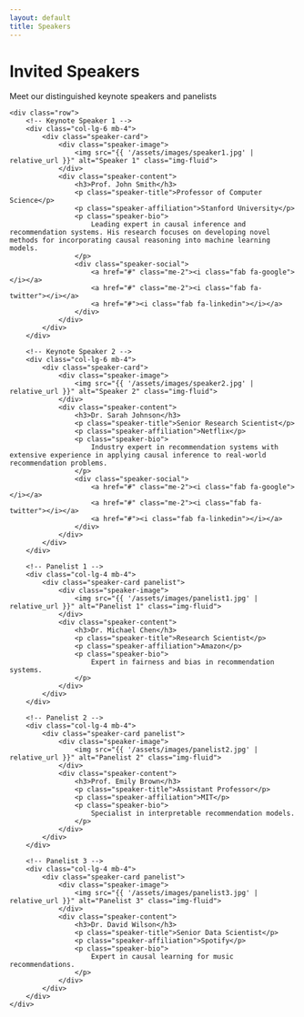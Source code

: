 ```yaml
---
layout: default
title: Speakers
---
```


<div class="container">
    <div class="row">
        <div class="col-12">
            <h1 class="text-center mb-5">Invited Speakers</h1>
            <p class="text-center lead mb-5">Meet our distinguished keynote speakers and panelists</p>
        </div>
    </div>

    <div class="row">
        <!-- Keynote Speaker 1 -->
        <div class="col-lg-6 mb-4">
            <div class="speaker-card">
                <div class="speaker-image">
                    <img src="{{ '/assets/images/speaker1.jpg' | relative_url }}" alt="Speaker 1" class="img-fluid">
                </div>
                <div class="speaker-content">
                    <h3>Prof. John Smith</h3>
                    <p class="speaker-title">Professor of Computer Science</p>
                    <p class="speaker-affiliation">Stanford University</p>
                    <p class="speaker-bio">
                        Leading expert in causal inference and recommendation systems. His research focuses on developing novel methods for incorporating causal reasoning into machine learning models.
                    </p>
                    <div class="speaker-social">
                        <a href="#" class="me-2"><i class="fab fa-google"></i></a>
                        <a href="#" class="me-2"><i class="fab fa-twitter"></i></a>
                        <a href="#"><i class="fab fa-linkedin"></i></a>
                    </div>
                </div>
            </div>
        </div>

        <!-- Keynote Speaker 2 -->
        <div class="col-lg-6 mb-4">
            <div class="speaker-card">
                <div class="speaker-image">
                    <img src="{{ '/assets/images/speaker2.jpg' | relative_url }}" alt="Speaker 2" class="img-fluid">
                </div>
                <div class="speaker-content">
                    <h3>Dr. Sarah Johnson</h3>
                    <p class="speaker-title">Senior Research Scientist</p>
                    <p class="speaker-affiliation">Netflix</p>
                    <p class="speaker-bio">
                        Industry expert in recommendation systems with extensive experience in applying causal inference to real-world recommendation problems.
                    </p>
                    <div class="speaker-social">
                        <a href="#" class="me-2"><i class="fab fa-google"></i></a>
                        <a href="#" class="me-2"><i class="fab fa-twitter"></i></a>
                        <a href="#"><i class="fab fa-linkedin"></i></a>
                    </div>
                </div>
            </div>
        </div>

        <!-- Panelist 1 -->
        <div class="col-lg-4 mb-4">
            <div class="speaker-card panelist">
                <div class="speaker-image">
                    <img src="{{ '/assets/images/panelist1.jpg' | relative_url }}" alt="Panelist 1" class="img-fluid">
                </div>
                <div class="speaker-content">
                    <h3>Dr. Michael Chen</h3>
                    <p class="speaker-title">Research Scientist</p>
                    <p class="speaker-affiliation">Amazon</p>
                    <p class="speaker-bio">
                        Expert in fairness and bias in recommendation systems.
                    </p>
                </div>
            </div>
        </div>

        <!-- Panelist 2 -->
        <div class="col-lg-4 mb-4">
            <div class="speaker-card panelist">
                <div class="speaker-image">
                    <img src="{{ '/assets/images/panelist2.jpg' | relative_url }}" alt="Panelist 2" class="img-fluid">
                </div>
                <div class="speaker-content">
                    <h3>Prof. Emily Brown</h3>
                    <p class="speaker-title">Assistant Professor</p>
                    <p class="speaker-affiliation">MIT</p>
                    <p class="speaker-bio">
                        Specialist in interpretable recommendation models.
                    </p>
                </div>
            </div>
        </div>

        <!-- Panelist 3 -->
        <div class="col-lg-4 mb-4">
            <div class="speaker-card panelist">
                <div class="speaker-image">
                    <img src="{{ '/assets/images/panelist3.jpg' | relative_url }}" alt="Panelist 3" class="img-fluid">
                </div>
                <div class="speaker-content">
                    <h3>Dr. David Wilson</h3>
                    <p class="speaker-title">Senior Data Scientist</p>
                    <p class="speaker-affiliation">Spotify</p>
                    <p class="speaker-bio">
                        Expert in causal learning for music recommendations.
                    </p>
                </div>
            </div>
        </div>
    </div>
</div>

<style>
.speaker-card {
    background: white;
    border-radius: 15px;
    overflow: hidden;
    box-shadow: 0 5px 15px rgba(0,0,0,0.1);
    transition: transform 0.3s ease;
    height: 100%;
}

.speaker-card:hover {
    transform: translateY(-10px);
}

.speaker-image {
    position: relative;
    padding-top: 100%;
    overflow: hidden;
}

.speaker-image img {
    position: absolute;
    top: 0;
    left: 0;
    width: 100%;
    height: 100%;
    object-fit: cover;
    transition: transform 0.3s ease;
}

.speaker-card:hover .speaker-image img {
    transform: scale(1.1);
}

.speaker-content {
    padding: 1.5rem;
}

.speaker-content h3 {
    color: var(--primary-color);
    margin-bottom: 0.5rem;
}

.speaker-title {
    color: var(--secondary-color);
    font-weight: 600;
    margin-bottom: 0.25rem;
}

.speaker-affiliation {
    color: var(--text-color);
    font-size: 0.9rem;
    margin-bottom: 1rem;
}

.speaker-bio {
    color: #666;
    font-size: 0.95rem;
    margin-bottom: 1rem;
}

.speaker-social a {
    color: var(--primary-color);
    font-size: 1.2rem;
    transition: color 0.3s ease;
}

.speaker-social a:hover {
    color: var(--secondary-color);
}

.panelist .speaker-content {
    padding: 1rem;
}

.panelist .speaker-bio {
    margin-bottom: 0;
}

@media (max-width: 768px) {
    .speaker-card {
        margin-bottom: 2rem;
    }
}
</style> 